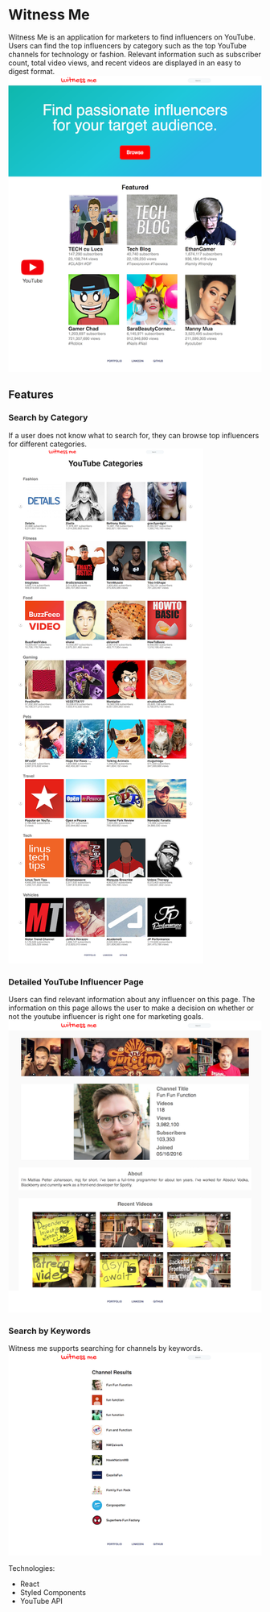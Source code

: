 # Witness Me
Witness Me is an application for marketers to find influencers on YouTube. Users can find the top influencers by category
such as the top YouTube channels for technology or fashion. Relevant information such as subscriber count, total video views,
and recent videos are displayed in an easy to digest format.
![Landing](https://github.com/kingsleyliao/witnessme/blob/master/src/assets/images/LandingPage.png)

## Features
### Search by Category
If a user does not know what to search for, they can browse top influencers for different categories.
![Categories](https://github.com/kingsleyliao/witnessme/blob/master/src/assets/images/Categories.png)

### Detailed YouTube Influencer Page
Users can find relevant information about any influencer on this page. The information on this page allows
the user to make a decision on whether or not the youtube influencer is right one for marketing goals.
![Detailed Page](https://github.com/kingsleyliao/witnessme/blob/master/src/assets/images/UserDetail.png)

### Search by Keywords
Witness me supports searching for channels by keywords.
![Search](https://github.com/kingsleyliao/witnessme/blob/master/src/assets/images/Search.png)

Technologies:
- React
- Styled Components
- YouTube API

